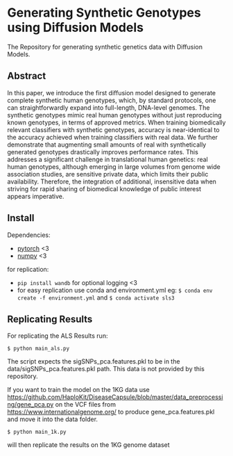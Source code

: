 # Generating Synthetic Genotypes using Diffusion Models

The Repository for generating synthetic genetics data with Diffusion Models.

## Abstract

In this paper, we introduce the first diffusion model designed to generate complete synthetic human genotypes, which, by standard protocols, one can straightforwardly expand into full-length, DNA-level genomes.
The synthetic genotypes mimic real human genotypes without just reproducing known genotypes, in terms of approved metrics. When training biomedically relevant classifiers with synthetic genotypes, accuracy is near-identical to the accuracy achieved when training classifiers with real data. We further demonstrate that augmenting small amounts of real with synthetically generated genotypes drastically improves performance rates. This addresses a significant challenge in translational human genetics: real human genotypes, although emerging in large volumes from genome wide association studies, are sensitive private data, which limits their public availability. Therefore, the integration of additional, insensitive data when striving for rapid sharing of biomedical knowledge of public interest appears imperative.

## Install

Dependencies:

- [pytorch](https://pytorch.org) <3
- [numpy](https://numpy.org/install/) <3

for replication:
- `pip install wandb` for optional logging <3
- for easy replication use conda and environment.yml eg:
`$ conda env create -f environment.yml` and `$ conda activate sls3`


## Replicating Results
For replicating the ALS Results run:

```
$ python main_als.py
```
The script expects the sigSNPs_pca.features.pkl to be in the data/sigSNPs_pca.features.pkl path. This data is not provided by this repository.


If you want to train the model on the 1KG data use https://github.com/HaploKit/DiseaseCapsule/blob/master/data_preprocessing/gene_pca.py on the VCF files from https://www.internationalgenome.org/ to produce gene_pca.features.pkl and move it into the data folder.
```
$ python main_1k.py
```
will then replicate the results on the 1KG genome dataset
